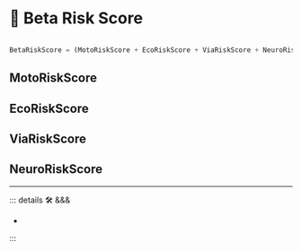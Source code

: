 # 🔷 <beta>Beta Risk Score</beta>

```py

BetaRiskScore = (MotoRiskScore + EcoRiskScore + ViaRiskScore + NeuroRiskScore)

```

## MotoRiskScore

## EcoRiskScore

## ViaRiskScore

## NeuroRiskScore

---

<!-- =================================================== -->
<!-- =================================================== -->
<!-- =================================================== -->
<!-- =================================================== -->
<!-- =================================================== -->
::: details 🛠 <dev>&&&</dev>

-

:::
